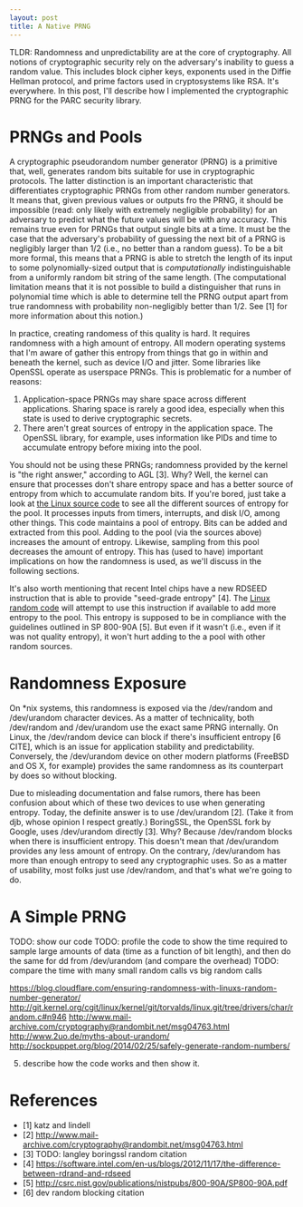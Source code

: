 ```yaml
---
layout: post
title: A Native PRNG
---
```


TLDR: Randomness and unpredictability are at the core of cryptography. All notions
of cryptographic security rely on the adversary's inability to guess a random
value. This includes block cipher keys, exponents used in the Diffie Hellman 
protocol, and prime factors used in cryptosystems like RSA. It's everywhere. 
In this post, I'll describe how I implemented the cryptographic PRNG for the 
PARC security library. 

# PRNGs and Pools

A cryptographic pseudorandom number generator (PRNG) is a primitive that, well,
generates random bits suitable for use in cryptographic protocols. The latter 
distinction is an important characteristic that differentiates cryptographic
PRNGs from other random number generators. It means that, given previous values
or outputs fro the PRNG, it should be impossible (read: only likely with extremely
negligible probability) for an adversary to predict what the future values will be
with any accuracy. This remains true even for PRNGs that output single bits at a
time. It must be the case that the adversary's probability of guessing the next
bit of a PRNG is negligibly larger than 1/2 (i.e., no better than a random guess).
To be a bit more formal, this means that a PRNG is able to stretch the length
of its input to some polynomially-sized output that is *computationally*
indistinguishable from a uniformly random bit string of the same length.
(The computational limitation means that it is not possible to build a distinguisher
that runs in polynomial time which is able to determine tell the PRNG output
apart from true randomness with probability non-negligibly better than 1/2. 
See [1] for more information about this notion.)

In practice, creating randomess of this quality is hard. It requires randomness with
a high amount of entropy. All modern operating systems that I'm aware of gather this
entropy from things that go in within and beneath the kernel, such as device I/O
and jitter. Some libraries like OpenSSL operate as userspace PRNGs. This is
problematic for a number of reasons:

1. Application-space PRNGs may share space across different applications. Sharing 
space is rarely a good idea, especially when this state is used to derive cryptographic
secrets.
2. There aren't great sources of entropy in the application space. The OpenSSL library,
for example, uses information like PIDs and time to accumulate entropy before mixing
into the pool. 

You should not be using these PRNGs; randomness provided by the kernel is "the right
answer," according to AGL [3]. Why? Well, the kernel can ensure that processes
don't share entropy space and has a better source of entropy from which to accumulate
random bits. If you're bored, just take a look at 
[the Linux source code](http://lxr.free-electrons.com/source/drivers/char/random.c)
to see all the different sources of entropy for the pool. It processes inputs
from timers, interrupts, and disk I/O, among other things. This code maintains a pool
of entropy. Bits can be added and extracted from this pool. Adding to the pool 
(via the sources above) increases the amount of entropy. Likewise, sampling from this 
pool decreases the amount of entropy. This has (used to have) important implications
on how the randomness is used, as we'll discuss in the following sections.

It's also worth mentioning that recent Intel chips have a new RDSEED instruction
that is able to provide "seed-grade entropy" [4]. The [Linux random code](http://git.kernel.org/cgit/linux/kernel/git/torvalds/linux.git/tree/drivers/char/random.c#n946)
will attempt to use this instruction if available to add more entropy to the pool. 
This entropy is supposed to be in compliance with the guidelines outlined in 
SP 800-90A [5]. But even if it wasn't (i.e., even if it was not quality entropy),
it won't hurt adding to the a pool with other random sources.

# Randomness Exposure 

On *nix systems, this randomness is exposed via the /dev/random
and /dev/urandom character devices. As a matter of technicality, both /dev/random
and /dev/urandom use the exact same PRNG internally. On Linux, the /dev/random
device can block if there's insufficient entropy [6 CITE], which is an issue for
application stability and predictability. Conversely, the /dev/urandom device on
other modern platforms (FreeBSD and OS X, for example) provides the same randomness
as its counterpart by does so without blocking. 

Due to misleading documentation and false rumors, there has been confusion about
which of these two devices to use when generating entropy. Today, the definite
answer is to use /dev/urandom [2]. (Take it from djb, whose opinion I respect
greatly.) BoringSSL, the OpenSSL fork by Google, uses /dev/urandom directly [3].
Why? Because /dev/random blocks when there is insufficient entropy. This doesn't
mean that /dev/urandom provides any less amount of entropy. On the contrary,
/dev/urandom has more than enough entropy to seed any cryptographic uses. So
as a matter of usability, most folks just use /dev/random, and that's what we're
going to do. 

# A Simple PRNG

TODO: show our code
TODO: profile the code to show the time required to sample large amounts of data (time as a function of bit length), and then do the same for dd from /dev/urandom (and compare the overhead)
TODO: compare the time with many small random calls vs big random calls




https://blog.cloudflare.com/ensuring-randomness-with-linuxs-random-number-generator/
http://git.kernel.org/cgit/linux/kernel/git/torvalds/linux.git/tree/drivers/char/random.c#n946
http://www.mail-archive.com/cryptography@randombit.net/msg04763.html
http://www.2uo.de/myths-about-urandom/
http://sockpuppet.org/blog/2014/02/25/safely-generate-random-numbers/




5. describe how the code works and then show it.


# References

- [1] katz and lindell
- [2] http://www.mail-archive.com/cryptography@randombit.net/msg04763.html
- [3] TODO: langley boringssl random citation
- [4] https://software.intel.com/en-us/blogs/2012/11/17/the-difference-between-rdrand-and-rdseed
- [5] http://csrc.nist.gov/publications/nistpubs/800-90A/SP800-90A.pdf
- [6] dev random blocking citation
